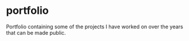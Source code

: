 # portfolio
Portfolio containing some of the projects I have worked on over the years that can be made public.
